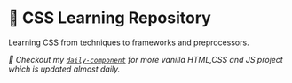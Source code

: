 # :snake: CSS Learning Repository

Learning CSS from techniques to frameworks and preprocessors.

_:rocket: Checkout my [`daily-component`](https://github.com/NGH14/daily-component) for more vanilla HTML,CSS and JS project which is updated almost daily._
